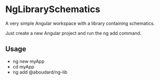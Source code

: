 # NgLibrarySchematics

A very simple Angular workspace with a library containing schematics.

Just create a new Angular project and run the ng add command.

## Usage

- ng new myApp
- cd myApp
- ng add @aboudard/ng-lib
